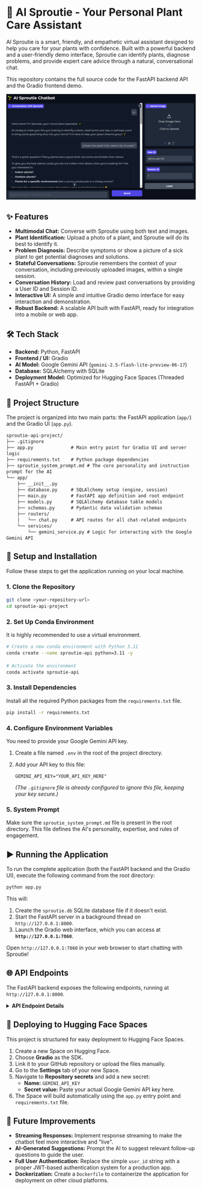 # 🌱 AI Sproutie - Your Personal Plant Care Assistant

AI Sproutie is a smart, friendly, and empathetic virtual assistant designed to help you care for your plants with confidence. Built with a powerful backend and a user-friendly demo interface, Sproutie can identify plants, diagnose problems, and provide expert care advice through a natural, conversational chat.

This repository contains the full source code for the FastAPI backend API and the Gradio frontend demo.


![alt text](image.png)

## ✨ Features

- **Multimodal Chat:** Converse with Sproutie using both text and images.
- **Plant Identification:** Upload a photo of a plant, and Sproutie will do its best to identify it.
- **Problem Diagnosis:** Describe symptoms or show a picture of a sick plant to get potential diagnoses and solutions.
- **Stateful Conversations:** Sproutie remembers the context of your conversation, including previously uploaded images, within a single session.
- **Conversation History:** Load and review past conversations by providing a User ID and Session ID.
- **Interactive UI:** A simple and intuitive Gradio demo interface for easy interaction and demonstration.
- **Robust Backend:** A scalable API built with FastAPI, ready for integration into a mobile or web app.

## 🛠️ Tech Stack

- **Backend:** Python, FastAPI
- **Frontend / UI:** Gradio
- **AI Model:** Google Gemini API (`gemini-2.5-flash-lite-preview-06-17`)
- **Database:** SQLAlchemy with SQLite
- **Deployment Model:** Optimized for Hugging Face Spaces (Threaded FastAPI + Gradio)

## 📁 Project Structure

The project is organized into two main parts: the FastAPI application (`app/`) and the Gradio UI (`app.py`).

```
sproutie-api-project/
├── .gitignore
├── app.py              # Main entry point for Gradio UI and server logic
├── requirements.txt    # Python package dependencies
├── sproutie_system_prompt.md # The core personality and instruction prompt for the AI
└── app/
    ├── __init__.py
    ├── database.py     # SQLAlchemy setup (engine, session)
    ├── main.py         # FastAPI app definition and root endpoint
    ├── models.py       # SQLAlchemy database table models
    ├── schemas.py      # Pydantic data validation schemas
    ├── routers/
    │   └── chat.py     # API routes for all chat-related endpoints
    └── services/
        └── gemini_service.py # Logic for interacting with the Google Gemini API
```

## 🚀 Setup and Installation

Follow these steps to get the application running on your local machine.

### 1. Clone the Repository

```bash
git clone <your-repository-url>
cd sproutie-api-project
```

### 2. Set Up Conda Environment

It is highly recommended to use a virtual environment.

```bash
# Create a new conda environment with Python 3.11
conda create --name sproutie-api python=3.11 -y

# Activate the environment
conda activate sproutie-api
```

### 3. Install Dependencies

Install all the required Python packages from the `requirements.txt` file.

```bash
pip install -r requirements.txt
```

### 4. Configure Environment Variables

You need to provide your Google Gemini API key.

1.  Create a file named `.env` in the root of the project directory.
2.  Add your API key to this file:

    ```env
    GEMINI_API_KEY="YOUR_API_KEY_HERE"
    ```
    *(The `.gitignore` file is already configured to ignore this file, keeping your key secure.)*

### 5. System Prompt

Make sure the `sproutie_system_prompt.md` file is present in the root directory. This file defines the AI's personality, expertise, and rules of engagement.

## ▶️ Running the Application

To run the complete application (both the FastAPI backend and the Gradio UI), execute the following command from the root directory:

```bash
python app.py
```

This will:
1.  Create the `sproutie.db` SQLite database file if it doesn't exist.
2.  Start the FastAPI server in a background thread on `http://127.0.0.1:8000`.
3.  Launch the Gradio web interface, which you can access at **`http://127.0.0.1:7860`**.

Open `http://127.0.0.1:7860` in your web browser to start chatting with Sproutie!

## 🌐 API Endpoints

The FastAPI backend exposes the following endpoints, running at `http://127.0.0.1:8000`.

<details>
<summary><strong>API Endpoint Details</strong></summary>

- **`POST /api/v1/chat`**
  - **Type:** `multipart/form-data`
  - **Description:** Handles a chat message, including optional image uploads. Manages session creation and state.
  - **Form Fields:**
    - `user_id` (str, required)
    - `message` (str, required)
    - `session_id` (str, optional)
    - `image` (file, optional)

- **`GET /api/v1/chat/history`**
  - **Type:** Query Parameters
  - **Description:** Retrieves the full message history for a specific conversation.
  - **Query Parameters:**
    - `user_id` (str, required)
    - `session_id` (int, required)

</details>

## 🤗 Deploying to Hugging Face Spaces

This project is structured for easy deployment to Hugging Face Spaces.

1.  Create a new Space on Hugging Face.
2.  Choose **Gradio** as the SDK.
3.  Link it to your GitHub repository or upload the files manually.
4.  Go to the **Settings** tab of your new Space.
5.  Navigate to **Repository secrets** and add a new secret:
    - **Name:** `GEMINI_API_KEY`
    - **Secret value:** Paste your actual Google Gemini API key here.
6.  The Space will build automatically using the `app.py` entry point and `requirements.txt` file.

## 🔮 Future Improvements

- **Streaming Responses:** Implement response streaming to make the chatbot feel more interactive and "live".
- **AI-Generated Suggestions:** Prompt the AI to suggest relevant follow-up questions to guide the user.
- **Full User Authentication:** Replace the simple `user_id` string with a proper JWT-based authentication system for a production app.
- **Dockerization:** Create a `Dockerfile` to containerize the application for deployment on other cloud platforms.
